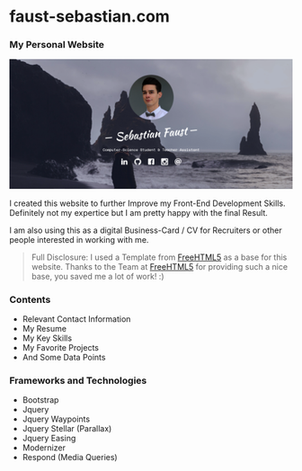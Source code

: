 # faust-sebastian.com
### My Personal Website 
![Header](https://github.com/Fasust/faust-sebastian-website/blob/master/assets/screencap.PNG)

I created this website to further Improve my Front-End Development Skills.
Definitely not my expertice but I am pretty happy with the final Result.

I am also using this as a digital Business-Card / CV for Recruiters or other people interested in working with me.

> Full Disclosure: I used a Template from [FreeHTML5](https://freehtml5.co/) as a base for this website. 
Thanks to the Team at [FreeHTML5](https://freehtml5.co/) for providing such a nice base, you saved me a lot of work! :)

### Contents
- Relevant Contact Information
- My Resume 
- My Key Skills
- My Favorite Projects
- And Some Data Points

### Frameworks and Technologies
- Bootstrap
- Jquery
- Jquery Waypoints
- Jquery Stellar (Parallax)
- Jquery Easing
- Modernizer
- Respond (Media Queries)


